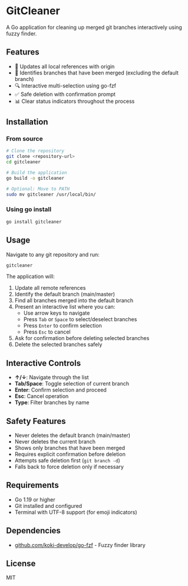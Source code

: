 # GitCleaner

A Go application for cleaning up merged git branches interactively using fuzzy finder.

## Features

- 🔄 Updates all local references with origin
- 🎯 Identifies branches that have been merged (excluding the default branch)
- 🔍 Interactive multi-selection using go-fzf
- ✅ Safe deletion with confirmation prompt
- 📊 Clear status indicators throughout the process

## Installation

### From source

```bash
# Clone the repository
git clone <repository-url>
cd gitcleaner

# Build the application
go build -o gitcleaner

# Optional: Move to PATH
sudo mv gitcleaner /usr/local/bin/
```

### Using go install

```bash
go install gitcleaner
```

## Usage

Navigate to any git repository and run:

```bash
gitcleaner
```

The application will:
1. Update all remote references
2. Identify the default branch (main/master)
3. Find all branches merged into the default branch
4. Present an interactive list where you can:
   - Use arrow keys to navigate
   - Press `Tab` or `Space` to select/deselect branches
   - Press `Enter` to confirm selection
   - Press `Esc` to cancel
5. Ask for confirmation before deleting selected branches
6. Delete the selected branches safely

## Interactive Controls

- **↑/↓**: Navigate through the list
- **Tab/Space**: Toggle selection of current branch
- **Enter**: Confirm selection and proceed
- **Esc**: Cancel operation
- **Type**: Filter branches by name

## Safety Features

- Never deletes the default branch (main/master)
- Never deletes the current branch
- Shows only branches that have been merged
- Requires explicit confirmation before deletion
- Attempts safe deletion first (`git branch -d`)
- Falls back to force deletion only if necessary

## Requirements

- Go 1.19 or higher
- Git installed and configured
- Terminal with UTF-8 support (for emoji indicators)

## Dependencies

- [github.com/koki-develop/go-fzf](https://github.com/koki-develop/go-fzf) - Fuzzy finder library

## License

MIT
